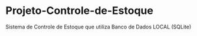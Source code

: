 # Projeto-Controle-de-Estoque
 Sistema de Controle de Estoque que utiliza Banco de Dados LOCAL (SQLite)
